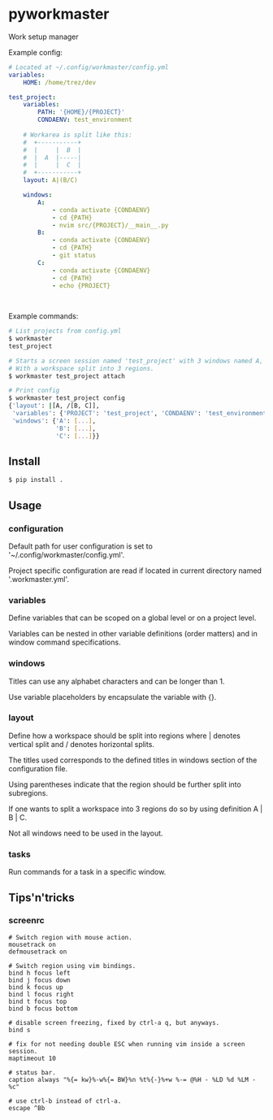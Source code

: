 # pyworkmaster
Work setup manager

Example config:
```yaml
# Located at ~/.config/workmaster/config.yml
variables:
    HOME: /home/trez/dev

test_project:
    variables:
        PATH: '{HOME}/{PROJECT}'
        CONDAENV: test_environment
        
    # Workarea is split like this:
    #  +-----------+
    #  |     |  B  |
    #  |  A  |-----|
    #  |     |  C  |
    #  +-----------+
    layout: A|(B/C)

    windows:
        A:
            - conda activate {CONDAENV}
            - cd {PATH}
            - nvim src/{PROJECT}/__main__.py
        B:
            - conda activate {CONDAENV}
            - cd {PATH}
            - git status
        C:
            - conda activate {CONDAENV}
            - cd {PATH}
            - echo {PROJECT}
            
    
```

Example commands:
```bash
# List projects from config.yml
$ workmaster
test_project

# Starts a screen session named 'test_project' with 3 windows named A, B and C.
# With a workspace split into 3 regions.
$ workmaster test_project attach

# Print config
$ workmaster test_project config
{'layout': |[A, /[B, C]],
 'variables': {'PROJECT': 'test_project', 'CONDAENV': 'test_environment'},
 'windows': {'A': [...],
             'B': [...],
             'C': [...]}}
```

## Install
```bash
$ pip install .
```

## Usage
### configuration
Default path for user configuration is set to '~/.config/workmaster/config.yml'.

Project specific configuration are read if located in current directory named '.workmaster.yml'.


### variables
Define variables that can be scoped on a global level or on a project level.

Variables can be nested in other variable definitions (order matters) and in window command specifications.

### windows
Titles can use any alphabet characters and can be longer than 1.

Use variable placeholders by encapsulate the variable with {}.

### layout
Define how a workspace should be split into regions where | denotes vertical split and / denotes horizontal splits.

The titles used corresponds to the defined titles in windows section of the configuration file.

Using parentheses indicate that the region should be further split into subregions.

If one wants to split a workspace into 3 regions do so by using definition A | B | C.

Not all windows need to be used in the layout.

### tasks
Run commands for a task in a specific window.

## Tips'n'tricks
### screenrc
```
# Switch region with mouse action.
mousetrack on
defmousetrack on

# Switch region using vim bindings.
bind h focus left
bind j focus down
bind k focus up
bind l focus right
bind t focus top
bind b focus bottom

# disable screen freezing, fixed by ctrl-a q, but anyways.
bind s 

# fix for not needing double ESC when running vim inside a screen session.
maptimeout 10

# status bar.
caption always "%{= kw}%-w%{= BW}%n %t%{-}%+w %-= @%H - %LD %d %LM - %c"

# use ctrl-b instead of ctrl-a.
escape ^Bb
```
